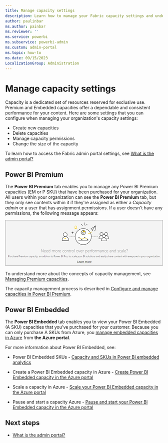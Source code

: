 ```yaml
---
title: Manage capacity settings
description: Learn how to manage your Fabric capacity settings and understand what settings you can configure for your organization.
author: paulinbar
ms.author: painbar
ms.reviewer: ''
ms.service: powerbi
ms.subservice: powerbi-admin
ms.custom: admin-portal
ms.topic: how-to
ms.date: 09/15/2023
LocalizationGroup: Administration
---
```


# Manage capacity settings

Capacity is a dedicated set of resources reserved for exclusive use. Premium and Embedded capacities offer a dependable and consistent performance for your content. Here are some settings that you can configure when managing your organization's capacity settings:

* Create new capacities
* Delete capacities
* Manage capacity permissions
* Change the size of the capacity

To learn how to access the Fabric admin portal settings, see [What is the admin portal?](admin-center.md)

## Power BI Premium

The **Power BI Premium** tab enables you to manage any Power BI Premium capacities (EM or P SKU) that have been purchased for your organization. All users within your organization can see the **Power BI Premium** tab, but they only see contents within it if they're assigned as either a *Capacity admin* or a user that has assignment permissions. If a user doesn't have any permissions, the following message appears:

![Screenshot of message that indicates no access to Premium settings.](media/service-admin-portal-capacity-settings/premium-settings-no-access.png)

To understand more about the concepts of capacity management, see [Managing Premium capacities](/power-bi/enterprise/service-premium-capacity-manage).

The capacity management process is described in [Configure and manage capacities in Power BI Premium](/power-bi/enterprise/service-admin-premium-manage).

## Power BI Embedded

The **Power BI Embedded** tab enables you to view your Power BI Embedded (A SKU) capacities that you've purchased for your customer. Because you can only purchase A SKUs from Azure, you [manage embedded capacities in Azure](/developer/embedded/azure-pbie-create-capacity) from **the Azure portal**.

For more information about Power BI Embedded, see:

* Power BI Embedded SKUs - [Capacity and SKUs in Power BI embedded analytics](/power-bi/developer/embedded/embedded-capacity)

* Create a Power BI Embedded capacity in Azure - [Create Power BI Embedded capacity in the Azure portal](/power-bi/developer/embedded/azure-pbie-create-capacity)

* Scale a capacity in Azure - [Scale your Power BI Embedded capacity in the Azure portal](/power-bi/developer/embedded/azure-pbie-scale-capacity)

* Pause and start a capacity Azure - [Pause and start your Power BI Embedded capacity in the Azure portal](/power-bi/developer/embedded/azure-pbie-pause-start)

## Next steps

- [What is the admin portal?](admin-center.md)
